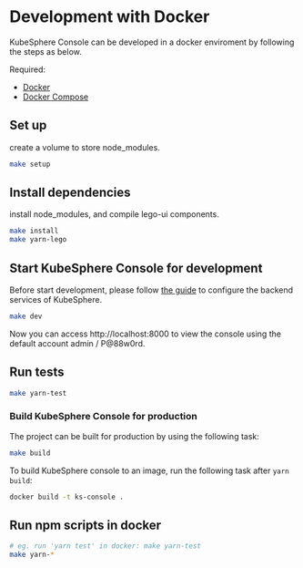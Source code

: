 # Development with Docker

KubeSphere Console can be developed in a docker enviroment by following the steps as below.

Required:

- [Docker](https://docs.docker.com/)
- [Docker Compose](https://docs.docker.com/compose/)

## Set up

create a volume to store node_modules.

```bash
make setup
```

## Install dependencies

install node_modules, and compile lego-ui components.

```bash
make install
make yarn-lego
```

## Start KubeSphere Console for development

Before start development, please follow [the guide](/docs/access-backend.md) to configure the backend services of KubeSphere.

```bash
make dev
```

Now you can access http://localhost:8000 to view the console using the default account admin / P@88w0rd.

## Run tests

```bash
make yarn-test
```

### Build KubeSphere Console for production

The project can be built for production by using the following task:

```sh
make build
```

To build KubeSphere console to an image, run the following task after `yarn build`:

```sh
docker build -t ks-console .
```

## Run npm scripts in docker

```bash
# eg. run 'yarn test' in docker: make yarn-test
make yarn-*
```
